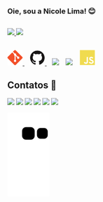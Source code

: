### Oie, sou a Nicole Lima! 😊
##

<div align="left">
  <a href="https://github.com/NicoleLima0">
  <img height="180em" src="https://github-readme-stats.vercel.app/api?username=NicoleLima0&show_icons=true&theme=dracula&include_all_commits=true&count_private=true"/>
  <img height="180em" src="https://github-readme-stats.vercel.app/api/top-langs/?username=NicoleLima0&layout=compact&langs_count=7&theme=dracula"/>
</div>
  
 <br/>
 <p align="left">   
   <a href="https://git-scm.com/" target="_blank">
     <img height="35" src="https://raw.githubusercontent.com/devicons/devicon/master/icons/git/git-original.svg">
   </a> &nbsp;&nbsp;
   <a href="https://github.com/" target="_blank">
     <img height="35" src="https://raw.githubusercontent.com/devicons/devicon/master/icons/github/github-original.svg">
   </a> &nbsp;&nbsp;   
   <a>
     <img height="35" src="https://cdn.jsdelivr.net/gh/devicons/devicon/icons/html5/html5-original.svg" />
   </a > &nbsp;&nbsp; 
   <a>
     <img height="35" src="https://cdn.jsdelivr.net/gh/devicons/devicon/icons/css3/css3-original.svg" />
   </a> &nbsp;&nbsp; 
   <a>
     <img height="35" src="https://raw.githubusercontent.com/devicons/devicon/master/icons/javascript/javascript-plain.svg">
   </a> &nbsp;&nbsp;
</p>

 ## Contatos :iphone:
  
<div>
    <a href="https://github.com/NicoleLima0" target="_blank"><img src="https://img.shields.io/badge/github-%23100000.svg?&style=for-the-badge&logo=github&logoColor=white&link=https://github.com/NicoleLima0"></a>
    <a href="mailto:nick01tererj@gmail.com"><img src="https://img.shields.io/badge/gmail-D14836?&style=for-the-badge&logo=gmail&logoColor=white&link=mailto:nick01tererj@gmail.com"></a>
    <a href="https://www.linkedin.com/in/nicole-lima-0a89a8263"><img src="https://img.shields.io/badge/linkedin-%230077B5.svg?&style=for-the-badge&logo=linkedin&logoColor=white&link=https://www.linkedin.com/in/nicole-lima-0a89a8263"></a>
    <a href="https://www.facebook.com/nicole.carvalho.3591?mibextid=LQQJ4d"><img src="https://img.shields.io/badge/facebook-%231877F2.svg?&style=for-the-badge&logo=facebook&logoColor=white&link=https://www.facebook.com/nicole.carvalho.3591?mibextid=LQQJ4d"></a>
    <a href="https://contate.me/nicole_lima"><img src="https://img.shields.io/badge/WhatsApp-25D366?style=for-the-badge&logo=whatsapp&logoColor=white"></a>
    <a href="https://instagram.com/nicolelima0?igshid=YmMyMTA2M2Y="><img src="https://img.shields.io/badge/instagram-%23E4405F.svg?&style=for-the-badge&logo=instagram&logoColor=white&link=https://instagram.com/nicolelima0?igshid=YmMyMTA2M2Y="></a>
<div>
  
![Snake animation](https://github.com/WashinRibeiro/WashinRibeiro/blob/output/github-contribution-grid-snake.svg)
